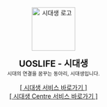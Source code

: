 <br />
<br />

<div align="center">

<a href="https://uoslife.com">
  <img src="https://uoslife.com/static/img/Logo.840e3c78.svg" alt="시대생 로고" width="100" />
</a>

<br />

<b><big><big>UOSLIFE - 시대생</big></big></b><br />
<small>시대의 연결을 꿈꾸는 동아리, 시대생입니다.</small>


<a href="https://uoslife.com">[ 시대생 서비스 바로가기 ]</a>
<br />
<a href="https://centre.uoslife.team">[ 시대생 Centre 서비스 바로가기 ]</a>

</div>

<br />
<br />
